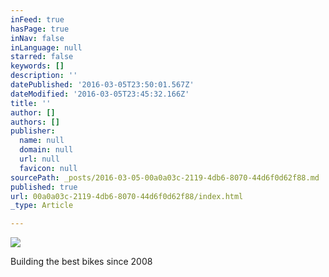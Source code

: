 ```yaml
---
inFeed: true
hasPage: true
inNav: false
inLanguage: null
starred: false
keywords: []
description: ''
datePublished: '2016-03-05T23:50:01.567Z'
dateModified: '2016-03-05T23:45:32.166Z'
title: ''
author: []
authors: []
publisher:
  name: null
  domain: null
  url: null
  favicon: null
sourcePath: _posts/2016-03-05-00a0a03c-2119-4db6-8070-44d6f0d62f88.md
published: true
url: 00a0a03c-2119-4db6-8070-44d6f0d62f88/index.html
_type: Article

---
```

![](https://the-grid-user-content.s3-us-west-2.amazonaws.com/646b4f3c-04d0-4bb0-a7fa-16fec49a7beb.png)

Building the best bikes since 2008